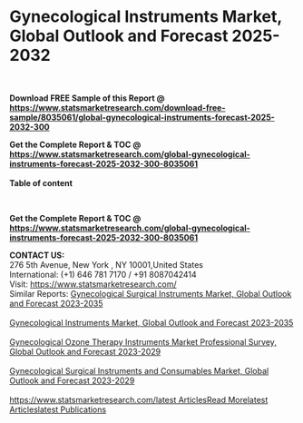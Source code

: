 <h1>Gynecological Instruments Market, Global Outlook and Forecast 2025-2032</h1><br/><p><strong>Download FREE Sample of this Report @ <a href="https://www.statsmarketresearch.com/download-free-sample/8035061/global-gynecological-instruments-forecast-2025-2032-300">https://www.statsmarketresearch.com/download-free-sample/8035061/global-gynecological-instruments-forecast-2025-2032-300</a></strong></p><div><b>Get the Complete Report & TOC @ <a href="https://www.statsmarketresearch.com/global-gynecological-instruments-forecast-2025-2032-300-8035061">https://www.statsmarketresearch.com/global-gynecological-instruments-forecast-2025-2032-300-8035061</a></b></div><br><b>Table of content</b><p><br><div><b>Get the Complete Report & TOC @ <a href="https://www.statsmarketresearch.com/global-gynecological-instruments-forecast-2025-2032-300-8035061">https://www.statsmarketresearch.com/global-gynecological-instruments-forecast-2025-2032-300-8035061</a></b></div></p> <b>CONTACT US:</b><br>276 5th Avenue, New York , NY 10001,United States<br>International: (+1) 646 781 7170 / +91 8087042414<br>Visit: <a href="https://www.statsmarketresearch.com/">https://www.statsmarketresearch.com/</a><br>Similar Reports: <a href="https://www.statsmarketresearch.com/global-gynecological-instruments-forecast-2025-2032-300-8035061">Gynecological Surgical Instruments Market, Global Outlook and Forecast 2023-2035</a><br/><br/><a href="https://www.statsmarketresearch.com/global-gynecological-instruments-forecast-2025-2032-300-8035061">Gynecological Instruments Market, Global Outlook and Forecast 2023-2035</a><br/><br/><a href="https://www.statsmarketresearch.com/global-gynecological-instruments-forecast-2025-2032-300-8035061">Gynecological Ozone Therapy Instruments Market Professional Survey, Global Outlook and Forecast 2023-2029</a><br/><br/><a href="https://www.statsmarketresearch.com/global-gynecological-instruments-forecast-2025-2032-300-8035061">Gynecological Surgical Instruments and Consumables Market, Global Outlook and Forecast 2023-2029</a><br/><br/><a href="https://gyeongbokgung.com">https://www.statsmarketresearch.com/</a><a href="https://hallyeomaritime.com">latest Articles</a><a href="https://jingwansa.com">Read More</a><a href=https://nguoiviet.jp/">latest Articles</a><a href="https://www.intelmarketresearch.com/">latest Publications</a>